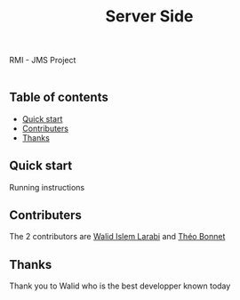 
<h1 align="center">Server Side</h1>
  <br>
  <br>
RMI - JMS
Project
  <br>
  <br>
  
  
## Table of contents

- [Quick start](#quick-start)
- [Contributers](#contributers)
- [Thanks](#thanks)

## Quick start

Running instructions

## Contributers

The 2 contributors are [Walid Islem Larabi](https://github.com/lw507632) and [Théo Bonnet](https://github.com/bonnettheo)

## Thanks

Thank you to Walid who is the best developper known today
